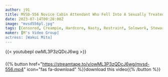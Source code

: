 ```yaml
---
author: j91
title: MVSD-556 Novice Cabin Attendant Who Fell Into A Sexually Treated Meat Urinal Continues To Be Threatened, Confined And Raped By A Guess Gangster Mito Wakui
date: 2023-07-14T00:28:00Z
image: "mvsd556pl.jpg"
tags: [Censored, Creampie, Hardcore, Nasty, Restraint, Solowork, Stewardess, Uniform]
maker: [M's Video Group]
actress: [Wakui Mito]
---
```



{{< youtubepl owML3P3zQDcJ6wg >}}
###

{{% button href="https://streamtape.to/v/owML3P3zQDcJ6wg/mvsd-556.mp4" icon="fas fa-download" %}}download this video{{% /button %}}

